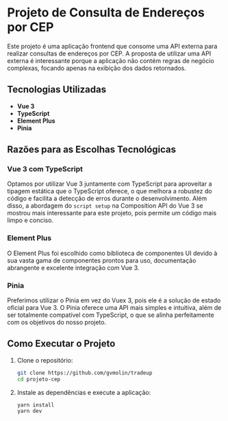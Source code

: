 # Projeto de Consulta de Endereços por CEP

Este projeto é uma aplicação frontend que consome uma API externa para realizar consultas de endereços por CEP. A proposta de utilizar uma API externa é interessante porque a aplicação não contém regras de negócio complexas, focando apenas na exibição dos dados retornados.

## Tecnologias Utilizadas

- **Vue 3**
- **TypeScript**
- **Element Plus**
- **Pinia**

## Razões para as Escolhas Tecnológicas

### Vue 3 com TypeScript

Optamos por utilizar Vue 3 juntamente com TypeScript para aproveitar a tipagem estática que o TypeScript oferece, o que melhora a robustez do código e facilita a detecção de erros durante o desenvolvimento. Além disso, a abordagem do `script setup` na Composition API do Vue 3 se mostrou mais interessante para este projeto, pois permite um código mais limpo e conciso.

### Element Plus

O Element Plus foi escolhido como biblioteca de componentes UI devido à sua vasta gama de componentes prontos para uso, documentação abrangente e excelente integração com Vue 3.

### Pinia

Preferimos utilizar o Pinia em vez do Vuex 3, pois ele é a solução de estado oficial para Vue 3. O Pinia oferece uma API mais simples e intuitiva, além de ser totalmente compatível com TypeScript, o que se alinha perfeitamente com os objetivos do nosso projeto.

## Como Executar o Projeto

1. Clone o repositório:

   ```bash
   git clone https://github.com/gvmolin/tradeup
   cd projeto-cep
    ```

2. Instale as dependências e execute a aplicação:

   ```bash
   yarn install
   yarn dev
```